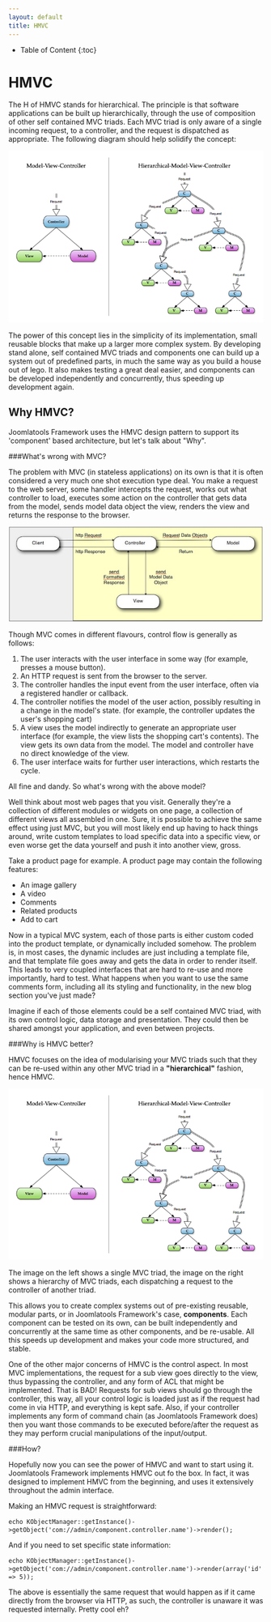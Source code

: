 ```yaml
---
layout: default
title: HMVC
---
```


* Table of Content
{:toc}

# HMVC

The H of HMVC stands for hierarchical. The principle is that software applications can be built up hierarchically, through the use of composition of other self contained MVC triads. Each MVC triad is only aware of a single incoming request, to a controller, and the request is dispatched as appropriate. The following diagram should help solidify the concept:

![HMVC Triads](/resources/images/hmvc.png)

The power of this concept lies in the simplicity of its implementation, small reusable blocks that make up a larger more complex system. By developing stand alone, self contained MVC triads and components one can build up a system out of predefined parts, in much the same way as you build a house out of lego. It also makes testing a great deal easier, and components can be developed independently and concurrently, thus speeding up development again.

## Why HMVC?

Joomlatools Framework uses the HMVC design pattern to support its 'component' based architecture, but let's talk about "Why".

###What's wrong with MVC?

The problem with MVC (in stateless applications) on its own is that it is often considered a very much one shot execution type deal. You make a request to the web server, some handler intercepts the request, works out what controller to load, executes some action on the controller that gets data from the model, sends model data object the view, renders the view and returns the response to the browser.


![MVC](/resources/images/mvc.jpg)

Though MVC comes in different flavours, control flow is generally as follows:

1. The user interacts with the user interface in some way (for example, presses a mouse button).
2. An HTTP request is sent from the browser to the server.
3. The controller handles the input event from the user interface, often via a registered handler or callback.
4. The controller notifies the model of the user action, possibly resulting in a change in the model's state. (for example, the controller updates the user's shopping cart)
5. A view uses the model indirectly to generate an appropriate user interface (for example, the view lists the shopping cart's contents). The view gets its own data from the model. The model and controller have no direct knowledge of the view.
6. The user interface waits for further user interactions, which restarts the cycle.

All fine and dandy. So what's wrong with the above model?

Well think about most web pages that you visit. Generally they're a collection of different modules or widgets on one page, a collection of different views all assembled in one. Sure, it is possible to achieve the same effect using just MVC, but you will most likely end up having to hack things around, write custom templates to load specific data into a specific view, or even worse get the data yourself and push it into another view, gross.

Take a product page for example. A product page may contain the following features:

* An image gallery
* A video
* Comments
* Related products
* Add to cart

Now in a typical MVC system, each of those parts is either custom coded into the product template, or dynamically included somehow. The problem is, in most cases, the dynamic includes are just including a template file, and that template file goes away and gets the data in order to render itself. This leads to very coupled interfaces that are hard to re-use and more importantly, hard to test. What happens when you want to use the same comments form, including all its styling and functionality, in the new blog section you've just made? 

Imagine if each of those elements could be a self contained MVC triad, with its own control logic, data storage and presentation. They could then be shared amongst your application, and even between projects.

###Why is HMVC better?

HMVC focuses on the idea of modularising your MVC triads such that they can be re-used within any other MVC triad in a **"hierarchical"** fashion, hence HMVC.

![HMVC Triads](/resources/images/hmvc.png)

The image on the left shows a single MVC triad, the image on the right shows a hierarchy of MVC triads, each dispatching a request to the controller of another triad.

This allows you to create complex systems out of pre-existing reusable, modular parts, or in Joomlatools Framework's case, **components**. Each component can be tested on its own, can be built independently and concurrently at the same time as other components, and be re-usable. All this speeds up development and makes your code more structured, and stable. 

One of the other major concerns of HMVC is the control aspect. In most MVC implementations, the request for a sub view goes directly to the view, thus bypassing the controller, and any form of ACL that might be implemented. That is BAD! Requests for sub views should go through the controller, this way, all your control logic is loaded just as if the request had come in via HTTP, and everything is kept safe. Also, if your controller implements any form of command chain (as Joomlatools Framework does) then you want those commands to be executed before/after the request as they may perform crucial manipulations of the input/output.

###How?

Hopefully now you can see the power of HMVC and want to start using it. Joomlatools Framework implements HMVC out fo the box. In fact, it was designed to implement HMVC from the beginning, and uses it extensively throughout the admin interface.

Making an HMVC request is straightforward:

	echo KObjectManager::getInstance()->getObject('com://admin/component.controller.name')->render();

And if you need to set specific state information:

	echo KObjectManager::getInstance()->getObject('com://admin/component.controller.name')->render(array('id' => 5));

The above is essentially the same request that would happen as if it came directly from the browser via HTTP, as such, the controller is unaware it was requested internally. Pretty cool eh?